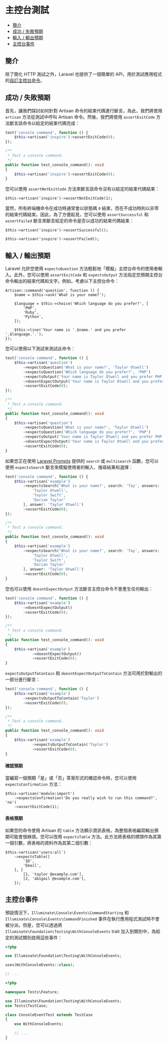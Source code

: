 # 主控台測試

- [簡介](#introduction)
- [成功 / 失敗預期](#success-failure-expectations)
- [輸入 / 輸出預期](#input-output-expectations)
- [主控台事件](#console-events)

<a name="introduction"></a>
## 簡介

除了簡化 HTTP 測試之外，Laravel 也提供了一個簡單的 API，用於測試應用程式的[自訂主控台命令](/docs/{{version}}/artisan)。

<a name="success-failure-expectations"></a>
## 成功 / 失敗預期

首先，讓我們探討如何針對 Artisan 命令的結束代碼進行斷言。為此，我們將使用 `artisan` 方法從測試中呼叫 Artisan 命令。然後，我們將使用 `assertExitCode` 方法斷言該命令以給定的結束代碼完成：

```php tab=Pest
test('console command', function () {
    $this->artisan('inspire')->assertExitCode(0);
});
```

```php tab=PHPUnit
/**
 * Test a console command.
 */
public function test_console_command(): void
{
    $this->artisan('inspire')->assertExitCode(0);
}
```

您可以使用 `assertNotExitCode` 方法來斷言該命令沒有以給定的結束代碼結束：

    $this->artisan('inspire')->assertNotExitCode(1);

當然，所有終端機命令在成功時通常會以狀態碼 `0` 結束，而在不成功時則以非零的結束代碼結束。因此，為了方便起見，您可以使用 `assertSuccessful` 和 `assertFailed` 斷言來斷言給定的命令是否以成功的結束代碼結束：

    $this->artisan('inspire')->assertSuccessful();

    $this->artisan('inspire')->assertFailed();

<a name="input-output-expectations"></a>
## 輸入 / 輸出預期

Laravel 允許您使用 `expectsQuestion` 方法輕鬆地「模擬」主控台命令的使用者輸入。此外，您可以使用 `assertExitCode` 和 `expectsOutput` 方法指定您預期主控台命令輸出的結束代碼和文字。例如，考慮以下主控台命令：

    Artisan::command('question', function () {
        $name = $this->ask('What is your name?');

        $language = $this->choice('Which language do you prefer?', [
            'PHP',
            'Ruby',
            'Python',
        ]);

        $this->line('Your name is '.$name.' and you prefer '.$language.'.');
    });

您可以使用以下測試來測試此命令：

```php tab=Pest
test('console command', function () {
    $this->artisan('question')
        ->expectsQuestion('What is your name?', 'Taylor Otwell')
        ->expectsQuestion('Which language do you prefer?', 'PHP')
        ->expectsOutput('Your name is Taylor Otwell and you prefer PHP.')
        ->doesntExpectOutput('Your name is Taylor Otwell and you prefer Ruby.')
        ->assertExitCode(0);
});
```

```php tab=PHPUnit
/**
 * Test a console command.
 */
public function test_console_command(): void
{
    $this->artisan('question')
        ->expectsQuestion('What is your name?', 'Taylor Otwell')
        ->expectsQuestion('Which language do you prefer?', 'PHP')
        ->expectsOutput('Your name is Taylor Otwell and you prefer PHP.')
        ->doesntExpectOutput('Your name is Taylor Otwell and you prefer Ruby.')
        ->assertExitCode(0);
}
```

如果您正在使用 [Laravel Prompts](/docs/{{version}}/prompts) 提供的 `search` 或 `multisearch` 函數，您可以使用 `expectsSearch` 斷言來模擬使用者的輸入、搜尋結果和選擇：

```php tab=Pest
test('console command', function () {
    $this->artisan('example')
        ->expectsSearch('What is your name?', search: 'Tay', answers: [
            'Taylor Otwell',
            'Taylor Swift',
            'Darian Taylor'
        ], answer: 'Taylor Otwell')
        ->assertExitCode(0);
});
```

```php tab=PHPUnit
/**
 * Test a console command.
 */
public function test_console_command(): void
{
    $this->artisan('example')
        ->expectsSearch('What is your name?', search: 'Tay', answers: [
            'Taylor Otwell',
            'Taylor Swift',
            'Darian Taylor'
        ], answer: 'Taylor Otwell')
        ->assertExitCode(0);
}
```

您也可以使用 `doesntExpectOutput` 方法斷言主控台命令不會產生任何輸出：

```php tab=Pest
test('console command', function () {
    $this->artisan('example')
        ->doesntExpectOutput()
        ->assertExitCode(0);
});
```

```php tab=PHPUnit
/**
 * Test a console command.
 */
public function test_console_command(): void
{
    $this->artisan('example')
            ->doesntExpectOutput()
            ->assertExitCode(0);
}
```

`expectsOutputToContain` 和 `doesntExpectOutputToContain` 方法可用於對輸出的一部分進行斷言：

```php tab=Pest
test('console command', function () {
    $this->artisan('example')
        ->expectsOutputToContain('Taylor')
        ->assertExitCode(0);
});
```

```php tab=PHPUnit
/**
 * Test a console command.
 */
public function test_console_command(): void
{
    $this->artisan('example')
            ->expectsOutputToContain('Taylor')
            ->assertExitCode(0);
}
```

<a name="confirmation-expectations"></a>
#### 確認預期

當編寫一個預期「是」或「否」答案形式的確認命令時，您可以使用 `expectsConfirmation` 方法：

    $this->artisan('module:import')
        ->expectsConfirmation('Do you really wish to run this command?', 'no')
        ->assertExitCode(1);

<a name="table-expectations"></a>
#### 表格預期

如果您的命令使用 Artisan 的 `table` 方法顯示資訊表格，為整個表格編寫輸出預期可能會很麻煩。您可以改用 `expectsTable` 方法。此方法將表格的標頭作為其第一個引數，將表格的資料作為其第二個引數：

    $this->artisan('users:all')
        ->expectsTable([
            'ID',
            'Email',
        ], [
            [1, 'taylor @example.com'],
            [2, 'abigail @example.com'],
        ]);

<a name="console-events"></a>
## 主控台事件

預設情況下，`Illuminate\Console\Events\CommandStarting` 和 `Illuminate\Console\Events\CommandFinished` 事件在執行應用程式測試時不會被分派。但是，您可以透過將 `Illuminate\Foundation\Testing\WithConsoleEvents` trait 加入到類別中，為給定的測試類別啟用這些事件：

```php tab=Pest
<?php

use Illuminate\Foundation\Testing\WithConsoleEvents;

uses(WithConsoleEvents::class);

// ...
```

```php tab=PHPUnit
<?php

namespace Tests\Feature;

use Illuminate\Foundation\Testing\WithConsoleEvents;
use Tests\TestCase;

class ConsoleEventTest extends TestCase
{
    use WithConsoleEvents;

    // ...
}
```
